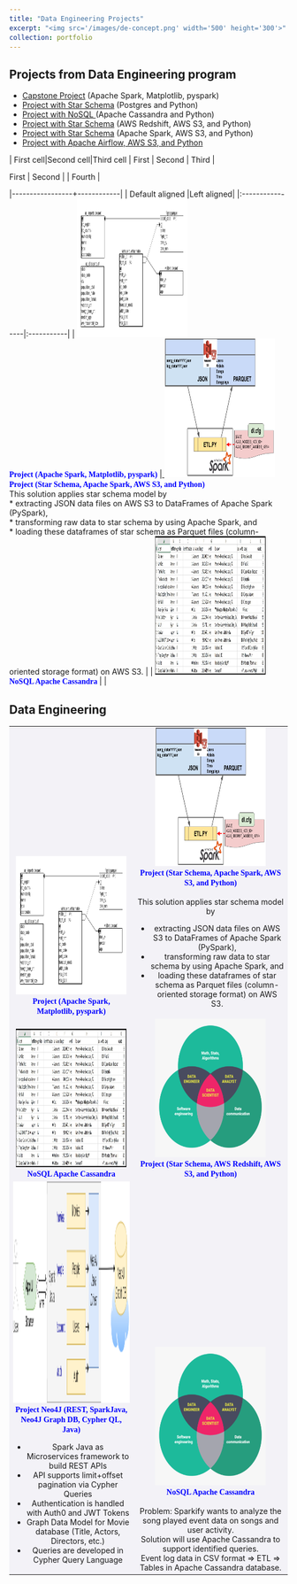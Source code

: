 ```yaml
---
title: "Data Engineering Projects"
excerpt: "<img src='/images/de-concept.png' width='500' height='300'>"
collection: portfolio
---
```

 


Projects from Data Engineering program 
---
* [Capstone Project](https://github.com/ozdemirht/Data-Enginering/blob/master/capstone/Capstone%20Project%20Report.ipynb) (Apache Spark, Matplotlib, pyspark)
* [Project with Star Schema](https://github.com/ozdemirht/Data-Enginering/blob/master/Project-1) (Postgres and Python)
* [Project with NoSQL ](https://github.com/ozdemirht/Data-Enginering/blob/master/project-2%20(Apache%20Cassandra)/Project_1B_%20Project.ipynb) (Apache Cassandra and Python)
* [Project with Star Schema](https://github.com/ozdemirht/Data-Enginering/blob/master/Project-3/README.md) (AWS Redshift, AWS S3, and Python)
* [Project with Star Schema](https://github.com/ozdemirht/Data-Enginering/blob/master/Project-4) (Apache Spark, AWS S3, and Python)
* [Project with Apache Airflow, AWS S3, and Python](https://github.com/ozdemirht/Data-Enginering/blob/master/Project-5/README.md) 
 

| First cell|Second cell|Third cell
| First | Second | Third |  

First | Second | | Fourth |


|-----------------+------------|
| Default aligned |Left aligned|
|:----------------|:-----------|
| <a href="https://github.com/ozdemirht/Data-Enginering/blob/master/capstone/Capstone%20Project%20Report.ipynb"> <img src="/images/de-erd-1.png" alt="https://ozdemirht.github.io/" width="200" height="250"></a> <br> <span style="font-weight:bold;font-family:verdana;color:blue;font-size:14px">Project (Apache Spark, Matplotlib, pyspark)</span>  |<a href="https://github.com/ozdemirht/Data-Enginering/tree/master/Project-4"> <img src="/images/de-erd-2.png" alt="https://ozdemirht.github.io/" width="200" height="250"></a> <br> <span style="font-weight:bold;font-family:verdana;color:blue;font-size:14px">Project (Star Schema, Apache Spark, AWS S3, and Python)</span> <br> This solution applies star schema model by <br>* extracting JSON data files on AWS S3 to DataFrames of Apache Spark (PySpark), <br>* transforming raw data to star schema by using Apache Spark, and <br>* loading these dataframes of star schema as Parquet files (column-oriented storage format) on AWS S3. | 
| <a href="https://github.com/ozdemirht/Data-Enginering/blob/master/project-2%20(Apache%20Cassandra)/Project_1B_%2Project.ipynb"> <img src="/images/de-cassandra.jpg" alt="https://ozdemirht.github.io/" width="200" height="250"> </a> <br> <span style="font-weight:bold;font-family:verdana;color:blue;font-size:14px">NoSQL Apache Cassandra </span> | |
   
      
Data Engineering
------


<table style="border: none;margin: 0px auto;vertical-align:bottom;background-color:#f3f2f7">
<tr>
<td style="white-space:wrap;text-align:center;vertical-align:bottom">
<a href="https://github.com/ozdemirht/Data-Enginering/blob/master/capstone/Capstone%20Project%20Report.ipynb">
<img src="/images/de-erd-1.png" alt="https://ozdemirht.github.io/" width="200" height="250">
</a>
<br> <span style="font-weight:bold;font-family:verdana;color:blue;font-size:14px">Project (Apache Spark, Matplotlib, pyspark)</span>  
</td>
<td style="white-space:wrap;text-align:center;vertical-align:bottom">
<a href="https://github.com/ozdemirht/Data-Enginering/tree/master/Project-4">
<img src="/images/de-erd-2.png" alt="https://ozdemirht.github.io/" width="200" height="250">
</a>
<br> <span style="font-weight:bold;font-family:verdana;color:blue;font-size:14px">Project (Star Schema, Apache Spark, AWS S3, and Python)</span> <br>
  <br>This solution applies star schema model by
  <ul>
  <li> extracting JSON data files on AWS S3 to DataFrames of Apache Spark (PySpark),
  <li> transforming raw data to star schema by using Apache Spark, and
  <li> loading these dataframes of star schema as Parquet files (column-oriented storage format) on AWS S3.
  </ul>
</td>
</tr>

<tr>
<td style="white-space:wrap;text-align:center;vertical-align:bottom">
<a href="https://github.com/ozdemirht/Data-Enginering/blob/master/project-2%20(Apache%20Cassandra)/Project_1B_%20Project.ipynb">
<img src="/images/de-cassandra.jpg" alt="https://ozdemirht.github.io/" width="200" height="250">
</a>
<br> <span style="font-weight:bold;font-family:verdana;color:blue;font-size:14px">NoSQL Apache Cassandra </span>  
</td>
<td style="white-space:wrap;text-align:center;vertical-align:bottom"> 
<a href="https://github.com/ozdemirht/Data-Enginering/tree/master/Project-4">
<img src="/images/data-science-1.png" alt="https://ozdemirht.github.io/" width="200" height="250"> 
</a>
<br> <span style="font-weight:bold;font-family:verdana;color:blue;font-size:14px">Project (Star Schema, AWS Redshift, AWS S3, and Python)</span> 
</td>
</tr>  
<tr>
<td style="white-space:wrap;text-align:center;vertical-align:bottom"> 
<a href="https://github.com/ozdemirht/study/tree/main/neo4j/java/project_1/app-java-main">
<img src="/images/NEO4J-HighLevelArchitectureDiagram.png" alt="https://ozdemirht.github.io/" width="300" height="400"> 
</a>
<br> <span style="font-weight:bold;font-family:verdana;color:blue;font-size:14px">Project Neo4J (REST, SparkJava, Neo4J Graph DB, Cypher QL, Java)</span>  <br>
  <ul>
    <li> Spark Java as Microservices framework to build REST APIs
  <li> API supports limit+offset pagination via Cypher Queries
  <li> Authentication is handled with Auth0 and JWT Tokens
  <li> Graph Data Model for Movie database (Title, Actors, Directors, etc.)
  <li> Queries are developed in Cypher Query Language  
  </ul>
</td>
<td style="white-space:wrap;text-align:center;vertical-align:bottom"> 
<a href="https://github.com/ozdemirht/Data-Enginering/blob/master/project-2%20(Apache%20Cassandra)/Project_1B_%20Project.ipynb">
<img src="/images/data-science-1.png" alt="https://ozdemirht.github.io/" width="200" height="250">
</a>   
<br> <span style="font-weight:bold;font-family:verdana;color:blue;font-size:14px">NoSQL Apache Cassandra <br>
</span> <br> 
Problem: Sparkify wants to analyze the song played event data on songs and user activity. <br>
Solution will use Apache Cassandra to support identified queries. <br> 
Event log data in CSV format => ETL => Tables in Apache Cassandra database.
</td>  
    
